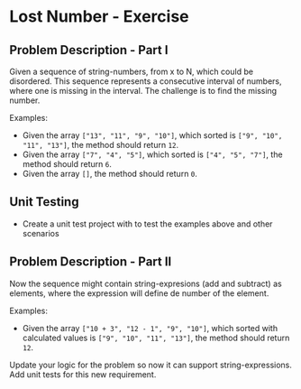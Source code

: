 # Lost Number - Exercise

## Problem Description - Part I
Given a sequence of string-numbers, from x to N, which could be disordered. This sequence represents a consecutive interval of numbers, where one is missing in the interval. The challenge is to find the missing number.

Examples:
  - Given the array `["13", "11", "9", "10"]`, which sorted is `["9", "10", "11", "13"]`, the method should return `12`.  
  - Given the array `["7", "4", "5"]`, which sorted is `["4", "5", "7"]`, the method should return `6`.  
  - Given the array `[]`, the method should return `0`.  

## Unit Testing
* Create a unit test project with to test the examples above and other scenarios

## Problem Description - Part II
Now the sequence might contain string-expresions (add and subtract) as elements, where the expression will define de number of the element.  

Examples:
  - Given the array `["10 + 3", "12 - 1", "9", "10"]`, which sorted with calculated values is `["9", "10", "11", "13"]`, the method should return `12`.
  
Update your logic for the problem so now it can support string-expressions. Add unit tests for this new requirement.

